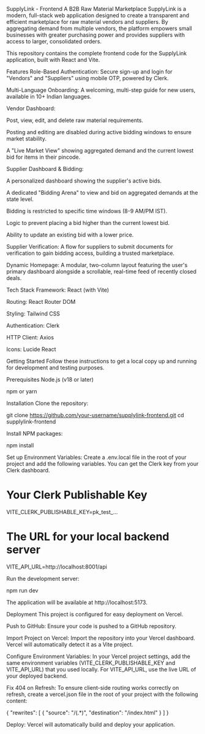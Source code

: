 SupplyLink - Frontend
A B2B Raw Material Marketplace
SupplyLink is a modern, full-stack web application designed to create a transparent and efficient marketplace for raw material vendors and suppliers. By aggregating demand from multiple vendors, the platform empowers small businesses with greater purchasing power and provides suppliers with access to larger, consolidated orders.

This repository contains the complete frontend code for the SupplyLink application, built with React and Vite.

Features
Role-Based Authentication: Secure sign-up and login for "Vendors" and "Suppliers" using mobile OTP, powered by Clerk.

Multi-Language Onboarding: A welcoming, multi-step guide for new users, available in 10+ Indian languages.

Vendor Dashboard:

Post, view, edit, and delete raw material requirements.

Posting and editing are disabled during active bidding windows to ensure market stability.

A "Live Market View" showing aggregated demand and the current lowest bid for items in their pincode.

Supplier Dashboard & Bidding:

A personalized dashboard showing the supplier's active bids.

A dedicated "Bidding Arena" to view and bid on aggregated demands at the state level.

Bidding is restricted to specific time windows (8-9 AM/PM IST).

Logic to prevent placing a bid higher than the current lowest bid.

Ability to update an existing bid with a lower price.

Supplier Verification: A flow for suppliers to submit documents for verification to gain bidding access, building a trusted marketplace.

Dynamic Homepage: A modular, two-column layout featuring the user's primary dashboard alongside a scrollable, real-time feed of recently closed deals.

Tech Stack
Framework: React (with Vite)

Routing: React Router DOM

Styling: Tailwind CSS

Authentication: Clerk

HTTP Client: Axios

Icons: Lucide React

Getting Started
Follow these instructions to get a local copy up and running for development and testing purposes.

Prerequisites
Node.js (v18 or later)

npm or yarn

Installation
Clone the repository:

git clone https://github.com/your-username/supplylink-frontend.git
cd supplylink-frontend

Install NPM packages:

npm install

Set up Environment Variables:
Create a .env.local file in the root of your project and add the following variables. You can get the Clerk key from your Clerk dashboard.

# Your Clerk Publishable Key
VITE_CLERK_PUBLISHABLE_KEY=pk_test_...

# The URL for your local backend server
VITE_API_URL=http://localhost:8001/api

Run the development server:

npm run dev

The application will be available at http://localhost:5173.

Deployment
This project is configured for easy deployment on Vercel.

Push to GitHub: Ensure your code is pushed to a GitHub repository.

Import Project on Vercel: Import the repository into your Vercel dashboard. Vercel will automatically detect it as a Vite project.

Configure Environment Variables: In your Vercel project settings, add the same environment variables (VITE_CLERK_PUBLISHABLE_KEY and VITE_API_URL) that you used locally. For VITE_API_URL, use the live URL of your deployed backend.

Fix 404 on Refresh: To ensure client-side routing works correctly on refresh, create a vercel.json file in the root of your project with the following content:

{
  "rewrites": [
    {
      "source": "/(.*)",
      "destination": "/index.html"
    }
  ]
}

Deploy: Vercel will automatically build and deploy your application.
